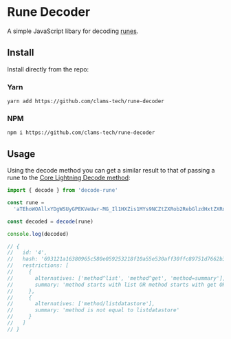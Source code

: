 # Rune Decoder

A simple JavaScript libary for decoding [runes](https://github.com/rustyrussell/runes).

## Install

Install directly from the repo:

### Yarn

`yarn add https://github.com/clams-tech/rune-decoder`

### NPM

`npm i https://github.com/clams-tech/rune-decoder`

## Usage

Using the decode method you can get a similar result to that of passing a rune to the [Core Lightning Decode method](https://lightning.readthedocs.io/lightning-decode.7.html):

```javascript
import { decode } from 'decode-rune'

const rune =
  'aTEhoWOAllxYDgWSUyGPEKVeUwr-MG_Il1HXZis1MYs9NCZtZXRob2RebGlzdHxtZXRob2ReZ2V0fG1ldGhvZD1zdW1tYXJ5Jm1ldGhvZC9saXN0ZGF0YXN0b3Jl'

const decoded = decode(rune)

console.log(decoded)

// {
//   id: '4',
//   hash: '693121a16380965c580e059253218f10a55e530aff30ffc89751d7662b35318b',
//   restrictions: [
//     {
//       alternatives: ['method^list', 'method^get', 'method=summary'],
//       summary: 'method starts with list OR method starts with get OR method is equal to summary'
//     },
//     {
//       alternatives: ['method/listdatastore'],
//       summary: 'method is not equal to listdatastore'
//     }
//   ]
// }
```
